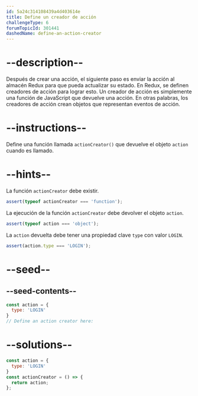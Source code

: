 ```yaml
---
id: 5a24c314108439a4d403614e
title: Define un creador de acción
challengeType: 6
forumTopicId: 301441
dashedName: define-an-action-creator
---
```


# --description--

Después de crear una acción, el siguiente paso es enviar la acción al almacén Redux para que pueda actualizar su estado. En Redux, se definen creadores de acción para lograr esto. Un creador de acción es simplemente una función de JavaScript que devuelve una acción. En otras palabras, los creadores de acción crean objetos que representan eventos de acción.

# --instructions--

Define una función llamada `actionCreator()` que devuelve el objeto `action` cuando es llamado.

# --hints--

La función `actionCreator` debe existir.

```js
assert(typeof actionCreator === 'function');
```

La ejecución de la función `actionCreator` debe devolver el objeto `action`.

```js
assert(typeof action === 'object');
```

La `action` devuelta debe tener una propiedad clave `type` con valor `LOGIN`.

```js
assert(action.type === 'LOGIN');
```

# --seed--

## --seed-contents--

```js
const action = {
  type: 'LOGIN'
}
// Define an action creator here:
```

# --solutions--

```js
const action = {
  type: 'LOGIN'
}
const actionCreator = () => {
  return action;
};
```
